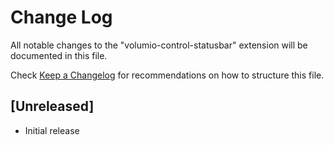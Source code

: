 # Change Log

All notable changes to the "volumio-control-statusbar" extension will be documented in this file.

Check [Keep a Changelog](http://keepachangelog.com/) for recommendations on how to structure this file.

## [Unreleased]

- Initial release